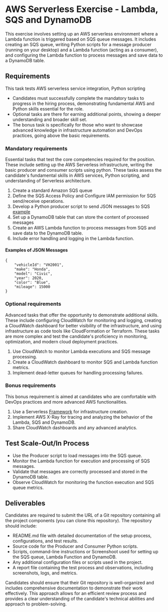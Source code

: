 # AWS Serverless Exercise - Lambda, SQS and DynamoDB
This exercise involves setting up an AWS serverless environment where a Lambda function is triggered based on SQS queue messages. It includes creating an SQS queue, writing Python scripts for a message producer (running on your desktop) and a Lambda function (acting as a consumer), and configuring the Lambda function to process messages and save data to a DynamoDB table. 

## Requirements
This task tests AWS serverless service integration, Python scripting

- Candidates must successfully complete the mandatory tasks to progress in the hiring process, demonstrating fundamental AWS and Python skills essential for the role. 
- Optional tasks are there for earning additional points, showing a deeper understanding and broader skill set. 
- The bonus task is specifically for those who want to showcase advanced knowledge in infrastructure automation and DevOps practices, going above the basic requirements.

### Mandatory requirements
Essential tasks that test the core competencies required for the position. These include setting up the AWS Serverless infrastructure, writing the basic producer and consumer scripts using python. These tasks assess the candidate's fundamental skills in AWS services, Python scripting, and understanding of Serverless architecture.

1) Create a standard Amazon SQS queue
2) Define the SQS Access Policy and Configure IAM permission for SQS send/receive operations.
3) Develop a Python producer script to send JSON messages to SQS [example](#examples-of-json-messages)
4) Set up a DynamoDB table that can store the content of processed messages
5) Create an AWS Lambda function to process messages from SQS and save data to the DynamoDB table.
4) Include error handling and logging in the Lambda function.

#### Examples of JSON Messages
```
{
    "vehicleId": "VH2001",
    "make": "Honda",
    "model": "Civic",
    "year": 2020,
    "color": "Blue",
    "mileage": 15000
}
```

### Optional requirements
Advanced tasks that offer the opportunity to demonstrate additional skills. These include configuring CloudWatch for monitoring and logging, creating a CloudWatch dashboard for better visibility of the infrastructure, and using infrastructure as code tools like CloudFormation or Terraform. These tasks are more complex and test the candidate's proficiency in monitoring, optimization, and modern cloud deployment practices.

1) Use CloudWatch to monitor Lambda executions and SQS message processing.
2) Create a CloudWatch dashboard to monitor SQS and Lambda function metrics.
3) Implement dead-letter queues for handling processing failures.

### Bonus requirements
This bonus requirement is aimed at candidates who are comfortable with DevOps practices and more advanced AWS functionalities.

1) Use a Serverless [Framework](https://aws.amazon.com/it/serverless/getting-started/?serverless.sort-by=item.additionalFields.createdDate&serverless.sort-order=desc#Developer_tools) for infrastructure creation.
2) Implement AWS X-Ray for tracing and analyzing the behavior of the Lambda, SQS and DynamoDB.
3) Share CloudWatch dashboards and any advanced analytics.

## Test Scale-Out/In Process
- Use the Producer script to load messages into the SQS queue.
- Monitor the Lambda function for execution and processing of SQS messages.
- Validate that messages are correctly processed and stored in the DynamoDB table.
- Observe CloudWatch for monitoring the function execution and SQS queue metrics.

## Deliverables
Candidates are required to submit the URL of a Git repository containing all the project components (you can clone this repository).
The repository should include:
- README.md file with detailed documentation of the setup process, configurations, and test results.
- Source code for the Producer and Consumer Python scripts.
- Scripts, command-line instructions or Screenshoot used for setting up the SQS queue, Lambda Function and DynamoDB.
- Any additional configuration files or scripts used in the project.
- A report file containing the test process and observations, including screenshots, logs, and metrics.

Candidates should ensure that their Git repository is well-organized and includes comprehensive documentation to demonstrate their work effectively. This approach allows for an efficient review process and provides a clear understanding of the candidate's technical abilities and approach to problem-solving.